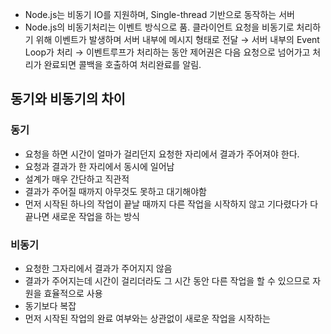 - Node.js는 비동기 IO를 지원하며, Single-thread 기반으로 동작하는 서버
- Node.js의 비동기처리는 이벤트 방식으로 품. 클라이언트 요청을 비동기로 처리하기 위해 이벤트가 발생하며 서버 내부에 메시지 형태로 전달 → 서버 내부의 Event Loop가 처리 → 이벤트루프가 처리하는 동안 제어권은 다음 요청으로 넘어가고 처리가 완료되면 콜백을 호출하여 처리완료를 알림.

## 동기와 비동기의 차이
### 동기
- 요청을 하면 시간이 얼마가 걸리던지 요청한 자리에서 결과가 주어져야 한다.
- 요청과 결과가 한 자리에서 동시에 일어남
- 설계가 매우 간단하고 직관적
- 결과가 주어질 때까지 아무것도 못하고 대기해야함
- 먼저 시작된 하나의 작업이 끝날 때까지 다른 작업을 시작하지 않고 기다렸다가 다 끝나면 새로운 작업을 하는 방식

### 비동기
- 요청한 그자리에서 결과가 주어지지 않음
- 결과가 주어지는데 시간이 걸리더라도 그 시간 동안 다른 작업을 할 수 있으므로 자원을 효율적으로 사용
- 동기보다 복잡
- 먼저 시작된 작업의 완료 여부와는 상관없이 새로운 작업을 시작하는 
